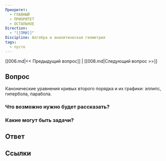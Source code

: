 ```yaml
---
Приоритет:
  - ГЛАВНЫЙ
  - ПРИОРИТЕТ
  - ОСТАЛЬНОЕ
Direction:
  - "[[ПМИ]]" 
Discipline: Алгебра и аналитическая геометрия 
tags:
  - пусто
---
```

[[006.md|<< Предыдущий вопрос]] | [[008.md|Следующий вопрос >>]]
## Вопрос

Канонические уравнения кривых второго порядка и их графики: эллипс, гипербола, парабола.

### Что возможно нужно будет рассказать?

### Какие могут быть задачи?

## Ответ

## Ссылки
